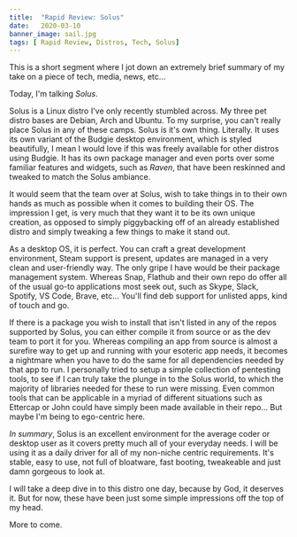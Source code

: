 ```yaml
---
title:  "Rapid Review: Solus"
date:   2020-03-10
banner_image: sail.jpg
tags: [ Rapid Review, Distros, Tech, Solus]
---
```


This is a short segment where I jot down an extremely brief summary of my take on a piece of tech, media, news, etc… 

Today, I'm talking *Solus*.

<!--more-->

Solus is a Linux distro I've only recently stumbled across. My three pet distro bases are Debian, Arch and Ubuntu. To my surprise, you can't really place Solus in any of these camps. Solus is it's own thing. Literally. It uses its own variant of the Budgie desktop environment, which is styled beautifully, I mean I would love if this was freely available for other distros using Budgie. It has its own package manager and even ports over some familiar features and widgets, such as _Raven_, that have been reskinned and tweaked to match the Solus ambiance.

It would seem that the team over at Solus, wish to take things in to their own hands as much as possible when it comes to building their OS. The impression I get, is very much that they want it to be its own unique creation, as opposed to simply piggybacking off of an already established distro and simply tweaking a few things to make it stand out. 

As a desktop OS, it is perfect. You can craft a great development environment, Steam support is present, updates are managed in a very clean and user-friendly way. The only gripe I have would be their package management system. Whereas Snap, Flathub and their own repo do offer all of the usual go-to applications most seek out, such as Skype, Slack, Spotify, VS Code, Brave, etc… You'll find deb support for unlisted apps, kind of touch and go. 

If there is a package you wish to install that isn't listed in any of the repos supported by Solus, you can either compile it from source or as the dev team to port it for you. Whereas compiling an app from source is almost a surefire way to get up and running with your esoteric app needs, it becomes a nightmare when you have to do the same for all dependencies needed by that app to run. I personally tried to setup a simple collection of pentesting tools, to see if I can truly take the plunge in to the Solus world, to which the majority of libraries needed for these to run were missing. Even common tools that can be applicable in a myriad of different situations such as Ettercap or John could have simply been made available in their repo… But maybe I'm being to ego-centric here. 

*In summary*, Solus is an excellent environment for the average coder or desktop user as it covers pretty much all of your everyday needs. I will be using it as a daily driver for all of my non-niche centric requirements. It's stable, easy to use, not full of bloatware, fast booting, tweakeable and just damn gorgeous to look at. 

I will take a deep dive in to this distro one day, because by God, it deserves it. But for now, these have been just some simple impressions off the top of my head. 


More to come.
